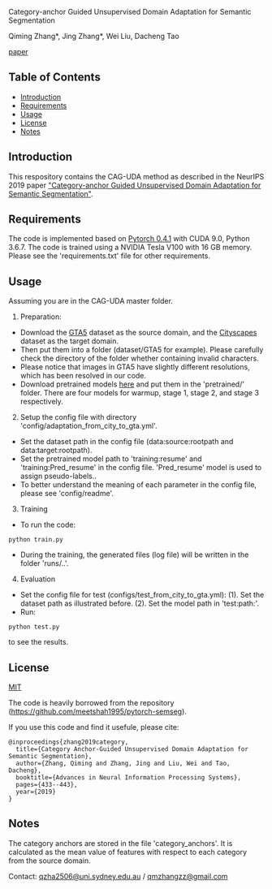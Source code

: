 Category-anchor Guided Unsupervised Domain Adaptation for Semantic Segmentation

Qiming Zhang*, Jing Zhang*, Wei Liu, Dacheng Tao

[paper](https://arxiv.org/abs/1910.13049)


## Table of Contents

- [Introduction](#introduction)
- [Requirements](#requirements)
- [Usage](#usage)
- [License](#license)
- [Notes](#note)

## Introduction

This respository contains the CAG-UDA method as described in the NeurIPS 2019 paper ["Category-anchor Guided Unsupervised Domain Adaptation for Semantic Segmentation"](https://arxiv.org/abs/1910.13049).

## Requirements

The code is implemented based on [Pytorch 0.4.1](https://pytorch.org/) with CUDA 9.0, Python 3.6.7. The code is trained using a NVIDIA Tesla V100 with 16 GB memory. Please see the 'requirements.txt' file for other requirements.

## Usage

Assuming you are in the CAG-UDA master folder.

1. Preparation:
* Download the [GTA5](https://download.visinf.tu-darmstadt.de/data/from_games/) dataset as the source domain, and the [Cityscapes](https://www.cityscapes-dataset.com/) dataset as the target domain.
* Then put them into a folder (dataset/GTA5 for example). Please carefully check the directory of the folder whether containing invalid characters.
* Please notice that images in GTA5 have slightly different resolutions, which has been resolved in our code.
* Download pretrained models [here](https://www.dropbox.com/sh/ysnwdj70l3t4hxu/AADPx3ecwAlv4syrKDAIS7vpa?dl=0) and put them in the 'pretrained/' folder. There are four models for warmup, stage 1, stage 2, and stage 3 respectively.

2. Setup the config file with directory 'config/adaptation_from_city_to_gta.yml'.
* Set the dataset path in the config file (data:source:rootpath and data:target:rootpath).
* Set the pretrained model path to 'training:resume' and 'training:Pred_resume' in the config file. 'Pred_resume' model is used to assign pseudo-labels..
* To better understand the meaning of each parameter in the config file, please see 'config/readme'.

3. Training
* To run the code:
~~~~
python train.py
~~~~
* During the training, the generated files (log file) will be written in the folder 'runs/..'.

4. Evaluation
* Set the config file for test (configs/test_from_city_to_gta.yml):
    (1). Set the dataset path as illustrated before.
    (2). Set the model path in 'test:path:'.
* Run:
~~~~
python test.py
~~~~
to see the results.
<!-- 
to train the neural network from GTA5 to Cityscapes:
    config file: config/adaptation_from_city_to_gta.yml
    1. set the dataset path in the config file (data:source:rootpath, 'dataset/GTA5' for example)
    2. set the model path to 'training:resume' and 'training:Pred_resume' in the config file (pretrained/from_gta5_to_cityscapes_on_deeplab101_best_model_warmup.pkl for example as training from warmup)
    3. run 'train.py'

to evaluate the model on Cityscapes validation set:
    config file: config/test_from_city_to_gta.yml
    1. set the dataset path in the config file (data:source:rootpath)
    2. set the model path in the config file (test:path)
    2. run 'test.py' -->




## License

[MIT](LICENSE)

The code is heavily borrowed from the repository (https://github.com/meetshah1995/pytorch-semseg).

If you use this code and find it usefule, please cite:
~~~~
@inproceedings{zhang2019category,
  title={Category Anchor-Guided Unsupervised Domain Adaptation for Semantic Segmentation},
  author={Zhang, Qiming and Zhang, Jing and Liu, Wei and Tao, Dacheng},
  booktitle={Advances in Neural Information Processing Systems},
  pages={433--443},
  year={2019}
}
~~~~

## Notes
The category anchors are stored in the file 'category_anchors'. It is calculated as the mean value of features with respect to each category from the source domain.

Contact: qzha2506@uni.sydney.edu.au / qmzhangzz@gmail.com